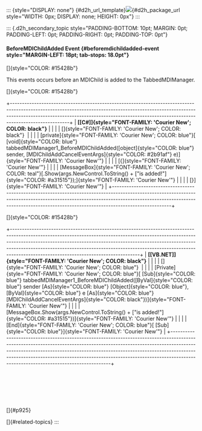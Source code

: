 ::: {style="DISPLAY: none"}
[](ms-xhelp:///?Id=d2h_url_template){#d2h_url_template}![](!package_url!){#d2h_package_url style="WIDTH: 0px; DISPLAY: none; HEIGHT: 0px"}
:::

::: {.d2h_secondary_topic style="PADDING-BOTTOM: 10pt; MARGIN: 0pt; PADDING-LEFT: 0pt; PADDING-RIGHT: 0pt; PADDING-TOP: 0pt"}
#### BeforeMDIChildAdded Event {#beforemdichildadded-event style="MARGIN-LEFT: 18pt; tab-stops: 18.0pt"}

[]{style="COLOR: #15428b"} 

This events occurs before an MDIChild is added to the TabbedMDIManager.

[]{style="COLOR: #15428b"} 

+------------------------------------------------------------------------------------------------------------------------------------------------------------------------------------------------------------------------------------------------------------------+
| **[\[C#\]]{style="FONT-FAMILY: 'Courier New'; COLOR: black"}**                                                                                                                                                                                                   |
|                                                                                                                                                                                                                                                                  |
| []{style="FONT-FAMILY: 'Courier New'; COLOR: black"}                                                                                                                                                                                                             |
|                                                                                                                                                                                                                                                                  |
| [private]{style="FONT-FAMILY: 'Courier New'; COLOR: blue"}[ [void]{style="COLOR: blue"} tabbedMDIManager1_BeforeMDIChildAdded([object]{style="COLOR: blue"} sender, [MDIChildAddCancelEventArgs]{style="COLOR: #2b91af"} e)]{style="FONT-FAMILY: 'Courier New'"} |
|                                                                                                                                                                                                                                                                  |
| [{]{style="FONT-FAMILY: 'Courier New'"}                                                                                                                                                                                                                          |
|                                                                                                                                                                                                                                                                  |
| [MessageBox]{style="FONT-FAMILY: 'Courier New'; COLOR: teal"}[.Show(args.NewControl.ToString() + [\"is added!\"]{style="COLOR: #a31515"});]{style="FONT-FAMILY: 'Courier New'"}                                                                                  |
|                                                                                                                                                                                                                                                                  |
| [}]{style="FONT-FAMILY: 'Courier New'"}                                                                                                                                                                                                                          |
+------------------------------------------------------------------------------------------------------------------------------------------------------------------------------------------------------------------------------------------------------------------+

[]{style="COLOR: #15428b"} 

+-----------------------------------------------------------------------------------------------------------------------------------------------------------------------------------------------------------------------------------------------------------------------------------------------------------------------------------------------------------------------------+
| **[\[VB.NET\]]{style="FONT-FAMILY: 'Courier New'; COLOR: black"}**                                                                                                                                                                                                                                                                                                          |
|                                                                                                                                                                                                                                                                                                                                                                             |
| []{style="FONT-FAMILY: 'Courier New'; COLOR: blue"}                                                                                                                                                                                                                                                                                                                         |
|                                                                                                                                                                                                                                                                                                                                                                             |
| [Private]{style="FONT-FAMILY: 'Courier New'; COLOR: blue"}[ [Sub]{style="COLOR: blue"} tabbedMDIManager1_BeforeMDIChildAdded([ByVal]{style="COLOR: blue"} sender [As]{style="COLOR: blue"} [Object]{style="COLOR: blue"}, [ByVal]{style="COLOR: blue"} e [As]{style="COLOR: blue"} [MDIChildAddCancelEventArgs]{style="COLOR: black"})]{style="FONT-FAMILY: 'Courier New'"} |
|                                                                                                                                                                                                                                                                                                                                                                             |
| [MessageBox.Show(args.NewControl.ToString() + [\"is added!\"]{style="COLOR: #a31515"})]{style="FONT-FAMILY: 'Courier New'"}                                                                                                                                                                                                                                                 |
|                                                                                                                                                                                                                                                                                                                                                                             |
| [End]{style="FONT-FAMILY: 'Courier New'; COLOR: blue"}[ [Sub]{style="COLOR: blue"}]{style="FONT-FAMILY: 'Courier New'"}                                                                                                                                                                                                                                                     |
+-----------------------------------------------------------------------------------------------------------------------------------------------------------------------------------------------------------------------------------------------------------------------------------------------------------------------------------------------------------------------------+

 

 

 

[]{#p925} 

[]{#related-topics}
:::
